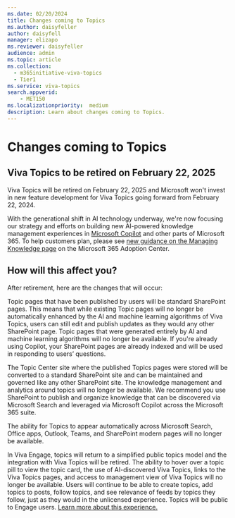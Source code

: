 ```yaml
---
ms.date: 02/20/2024
title: Changes coming to Topics
ms.author: daisyfeller
author: daisyfell
manager: elizapo
ms.reviewer: daisyfeller
audience: admin
ms.topic: article
ms.collection:
  - m365initiative-viva-topics
  - Tier1
ms.service: viva-topics 
search.appverid:
    - MET150  
ms.localizationpriority:  medium
description: Learn about changes coming to Topics.
---
```


# Changes coming to Topics

## Viva Topics to be retired on February 22, 2025

Viva Topics will be retired on February 22, 2025 and Microsoft won't invest in new feature development for Viva Topics going forward from February 22, 2024.

With the generational shift in AI technology underway, we're now focusing our strategy and efforts on building new AI-powered knowledge management experiences in [Microsoft Copilot](https://www.microsoft.com/microsoft-365/enterprise/copilot-for-microsoft-365) and other parts of Microsoft 365. To help customers plan, please see [new guidance on the Managing Knowledge page](https://aka.ms/M365KnowledgeManagement) on the Microsoft 365 Adoption Center.

## How will this affect you?

After retirement, here are the changes that will occur:

Topic pages that have been published by users will be standard SharePoint pages. This means that while existing Topic pages will no longer be automatically enhanced by the AI and machine learning algorithms of Viva Topics, users can still edit and publish updates as they would any other SharePoint page. Topic pages that were generated entirely by AI and machine learning algorithms will no longer be available. If you're already using Copilot, your SharePoint pages are already indexed and will be used in responding to users’ questions.

The Topic Center site where the published Topics pages were stored will be converted to a standard SharePoint site and can be maintained and governed like any other SharePoint site. The knowledge management and analytics around topics will no longer be available. We recommend you use SharePoint to publish and organize knowledge that can be discovered via Microsoft Search and leveraged via Microsoft Copilot across the Microsoft 365 suite.

The ability for Topics to appear automatically across Microsoft Search, Office apps, Outlook, Teams, and SharePoint modern pages will no longer be available.

In Viva Engage, topics will return to a simplified public topics model and the integration with Viva Topics will be retired. The ability to hover over a topic pill to view the topic card, the use of AI-discovered Viva Topics, links to the Viva Topics pages, and access to management view of Viva Topics will no longer be available. Users will continue to be able to create topics, add topics to posts, follow topics, and see relevance of feeds by topics they follow, just as they would in the unlicensed experience. Topics will be public to Engage users. [Learn more about this experience.](https://support.microsoft.com/office/use-topics-and-hashtags-in-viva-engage-98c0a0bb-aad0-45d3-88f1-4f6d12bb1772)

